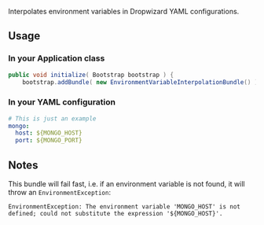 Interpolates environment variables in Dropwizard YAML configurations.

## Usage ##
### In your Application class ###
```java
public void initialize( Bootstrap bootstrap ) {
	bootstrap.addBundle( new EnvironmentVariableInterpolationBundle() );
```

### In your YAML configuration ###
```yaml
# This is just an example
mongo:
  host: ${MONGO_HOST}
  port: ${MONGO_PORT}
```

## Notes ##
This bundle will fail fast, i.e. if an environment variable is not found, it will throw an `EnvironmentException`:

```
EnvironmentException: The environment variable 'MONGO_HOST' is not defined; could not substitute the expression '${MONGO_HOST}'.
```
